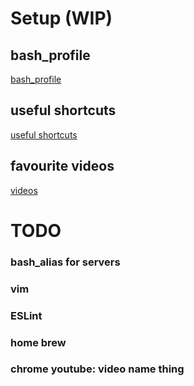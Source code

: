 # Setup (WIP)

## bash_profile
[bash_profile](./.bash_profile)

## useful shortcuts
[useful shortcuts](./shortcuts.md)

## favourite videos
[videos](./videos.md)

# TODO

### bash_alias for servers
### vim
### ESLint
### home brew
### chrome youtube: video name thing
